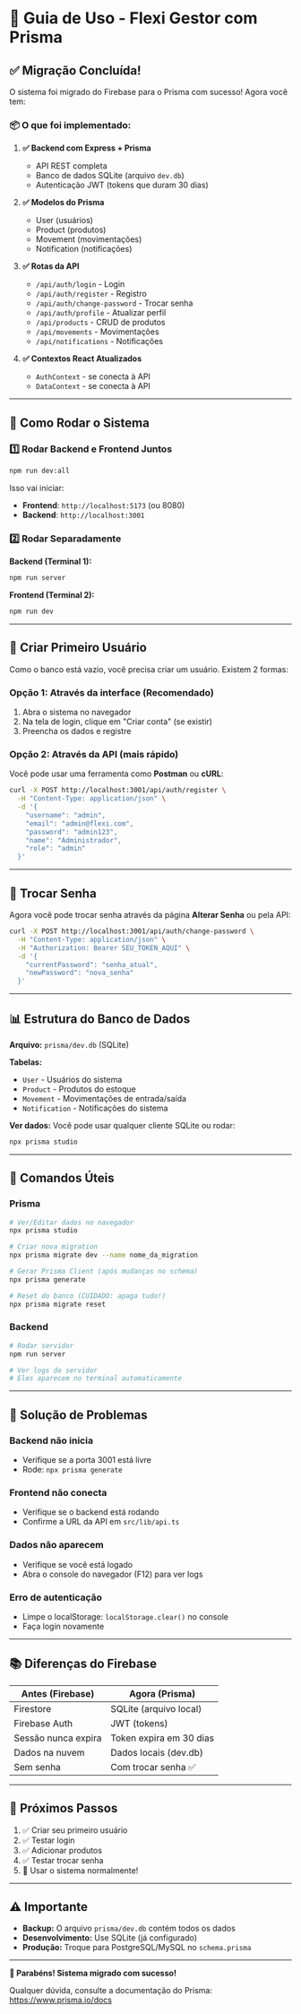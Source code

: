 # 🚀 Guia de Uso - Flexi Gestor com Prisma

## ✅ Migração Concluída!

O sistema foi migrado do Firebase para o Prisma com sucesso! Agora você tem:

### 📦 O que foi implementado:

1. **✅ Backend com Express + Prisma**
   - API REST completa
   - Banco de dados SQLite (arquivo `dev.db`)
   - Autenticação JWT (tokens que duram 30 dias)

2. **✅ Modelos do Prisma**
   - User (usuários)
   - Product (produtos)
   - Movement (movimentações)
   - Notification (notificações)

3. **✅ Rotas da API**
   - `/api/auth/login` - Login
   - `/api/auth/register` - Registro
   - `/api/auth/change-password` - Trocar senha
   - `/api/auth/profile` - Atualizar perfil
   - `/api/products` - CRUD de produtos
   - `/api/movements` - Movimentações
   - `/api/notifications` - Notificações

4. **✅ Contextos React Atualizados**
   - `AuthContext` - se conecta à API
   - `DataContext` - se conecta à API

---

## 🚀 Como Rodar o Sistema

### 1️⃣ Rodar Backend e Frontend Juntos

```bash
npm run dev:all
```

Isso vai iniciar:
- **Frontend**: `http://localhost:5173` (ou 8080)
- **Backend**: `http://localhost:3001`

### 2️⃣ Rodar Separadamente

**Backend (Terminal 1):**
```bash
npm run server
```

**Frontend (Terminal 2):**
```bash
npm run dev
```

---

## 👤 Criar Primeiro Usuário

Como o banco está vazio, você precisa criar um usuário. Existem 2 formas:

### Opção 1: Através da interface (Recomendado)

1. Abra o sistema no navegador
2. Na tela de login, clique em "Criar conta" (se existir)
3. Preencha os dados e registre

### Opção 2: Através da API (mais rápido)

Você pode usar uma ferramenta como **Postman** ou **cURL**:

```bash
curl -X POST http://localhost:3001/api/auth/register \
  -H "Content-Type: application/json" \
  -d '{
    "username": "admin",
    "email": "admin@flexi.com",
    "password": "admin123",
    "name": "Administrador",
    "role": "admin"
  }'
```

---

## 🔐 Trocar Senha

Agora você pode trocar senha através da página **Alterar Senha** ou pela API:

```bash
curl -X POST http://localhost:3001/api/auth/change-password \
  -H "Content-Type: application/json" \
  -H "Authorization: Bearer SEU_TOKEN_AQUI" \
  -d '{
    "currentPassword": "senha_atual",
    "newPassword": "nova_senha"
  }'
```

---

## 📊 Estrutura do Banco de Dados

**Arquivo:** `prisma/dev.db` (SQLite)

**Tabelas:**
- `User` - Usuários do sistema
- `Product` - Produtos do estoque
- `Movement` - Movimentações de entrada/saída
- `Notification` - Notificações do sistema

**Ver dados:** Você pode usar qualquer cliente SQLite ou rodar:
```bash
npx prisma studio
```

---

## 🔧 Comandos Úteis

### Prisma

```bash
# Ver/Editar dados no navegador
npx prisma studio

# Criar nova migration
npx prisma migrate dev --name nome_da_migration

# Gerar Prisma Client (após mudanças no schema)
npx prisma generate

# Reset do banco (CUIDADO: apaga tudo!)
npx prisma migrate reset
```

### Backend

```bash
# Rodar servidor
npm run server

# Ver logs do servidor
# Eles aparecem no terminal automaticamente
```

---

## 🐛 Solução de Problemas

### Backend não inicia
- Verifique se a porta 3001 está livre
- Rode: `npx prisma generate`

### Frontend não conecta
- Verifique se o backend está rodando
- Confirme a URL da API em `src/lib/api.ts`

### Dados não aparecem
- Verifique se você está logado
- Abra o console do navegador (F12) para ver logs

### Erro de autenticação
- Limpe o localStorage: `localStorage.clear()` no console
- Faça login novamente

---

## 📚 Diferenças do Firebase

| Antes (Firebase) | Agora (Prisma) |
|-----------------|----------------|
| Firestore | SQLite (arquivo local) |
| Firebase Auth | JWT (tokens) |
| Sessão nunca expira | Token expira em 30 dias |
| Dados na nuvem | Dados locais (dev.db) |
| Sem senha | Com trocar senha ✅ |

---

## 🎯 Próximos Passos

1. ✅ Criar seu primeiro usuário
2. ✅ Testar login
3. ✅ Adicionar produtos
4. ✅ Testar trocar senha
5. 🚀 Usar o sistema normalmente!

---

## ⚠️ Importante

- **Backup:** O arquivo `prisma/dev.db` contém todos os dados
- **Desenvolvimento:** Use SQLite (já configurado)
- **Produção:** Troque para PostgreSQL/MySQL no `schema.prisma`

---

**🎉 Parabéns! Sistema migrado com sucesso!**

Qualquer dúvida, consulte a documentação do Prisma: https://www.prisma.io/docs

